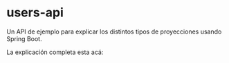 # users-api
Un API de ejemplo para explicar los distintos tipos de proyecciones usando Spring Boot.

La explicación completa esta acá: 
